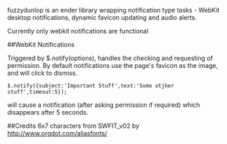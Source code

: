 fuzzydunlop is an ender library wrapping notification type tasks - WebKit desktop notifications, dynamic favicon updating and audio alerts.

Currently only webkit notifications are functional

##WebKit Notifications

Triggered by $.notify(options), handles the checking and requesting of permission. By default notifications use the page's favicon as the image, and will click to dismiss.

```
$.notify({subject:'Important Stuff',text:'Some otjher stuff',timeout:5});
```

will cause a notification (after asking permission if required) which disappears after 5 seconds.

##Credits
6x7 characters from SWFIT_v02 by http://www.orgdot.com/aliasfonts/
